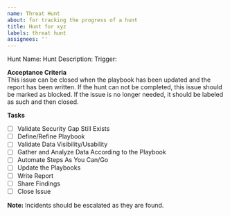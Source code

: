 ```yaml
---
name: Threat Hunt
about: for tracking the progress of a hunt
title: Hunt for xyz
labels: threat hunt
assignees: ''
---
```

Hunt Name: <Hunt for xyz>
Hunt Description: <Brief description of what will be hunted for>
Trigger: <What triggered this hunt>

**Acceptance Criteria**  
This issue can be closed when the playbook has been updated and the report has been written. If the hunt can not be completed, this issue should be marked as blocked. If the issue is no longer needed, it should be labeled as such and then closed.

**Tasks**
- [ ] Validate Security Gap Still Exists
- [ ] Define/Refine Playbook
- [ ] Validate Data Visibility/Usability 
- [ ] Gather and Analyze Data According to the Playbook 
- [ ] Automate Steps As You Can/Go
- [ ] Update the Playbooks
- [ ] Write Report
- [ ] Share Findings
- [ ] Close Issue

**Note:** Incidents should be escalated as they are found.
